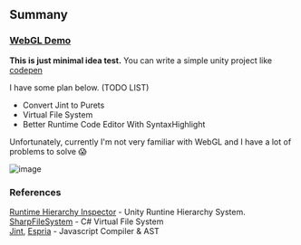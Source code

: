  

## Summany 

### [WebGL Demo](https://shlifedev.github.io/unity-pen/) 

**This is just minimal idea test.** 
You can write a simple unity project like [codepen](https://codepen.io/about/)

I have some plan below. (TODO LIST)
- Convert Jint to Purets
- Virtual File System 
- Better Runtime Code Editor With SyntaxHighlight


Unfortunately, currently I'm not very familiar with WebGL and I have a lot of problems to solve 😱

![image](https://user-images.githubusercontent.com/49047211/216890712-e1b972fe-1270-47a7-930c-e2afd41f7121.png)

### References

[Runtime Hierarchy Inspector](https://github.com/yasirkula/UnityRuntimeInspector) - Unity Runtine Hierarchy System.   
[SharpFileSystem](https://github.com/bobvanderlinden/sharpfilesystem) - C# Virtual File System   
[Jint](https://github.com/sebastienros/jint), [Espria](https://github.com/sebastienros/esprima-dotnet) - Javascript Compiler & AST  
